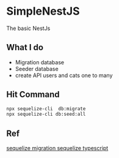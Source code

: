 # SimpleNestJS

The basic  NestJs

## What I do

- Migration database
- Seeder database
- create API users and cats  one to many

## Hit Command

```bash
npx sequelize-cli  db:migrate  
npx sequelize-cli db:seed:all
````

## Ref

[sequelize migration ](https://sequelize.org/master/manual/migrations.html )
[sequelize typescript ](https://github.com/RobinBuschmann/sequelize-typescript )
